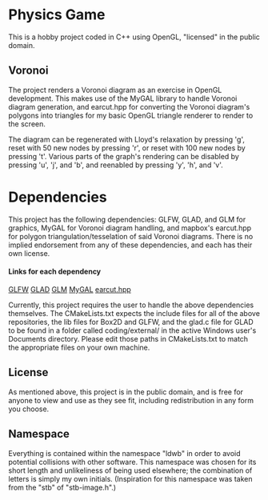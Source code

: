 Physics Game
===

This is a hobby project coded in C++ using OpenGL, "licensed" in the public domain.

Voronoi
---
The project renders a Voronoi diagram as an exercise in OpenGL development. This makes use of the MyGAL library to handle Voronoi diagram generation, and earcut.hpp for converting the Voronoi diagram's polygons into triangles for my basic OpenGL triangle renderer to render to the screen.

The diagram can be regenerated with Lloyd's relaxation by pressing 'g', reset with 50 new nodes by pressing 'r', or reset with 100 new nodes by pressing 't'. Various parts of the graph's rendering can be disabled by pressing 'u', 'j', and 'b', and reenabled by pressing 'y', 'h', and 'v'.

Dependencies
===
This project has the following dependencies: GLFW, GLAD, and GLM for graphics, MyGAL for Voronoi diagram handling, and mapbox's earcut.hpp for polygon triangulation/tesselation of said Voronoi diagrams. There is no implied endorsement from any of these dependencies, and each has their own license.

#### Links for each dependency
[GLFW](https://www.glfw.org/download.html)
[GLAD](https://glad.dav1d.de/)
[GLM](https://glm.g-truc.net/0.9.8/index.html)
[MyGAL](https://github.com/pvigier/MyGAL)
[earcut.hpp](https://github.com/mapbox/earcut.hpp)

Currently, this project requires the user to handle the above dependencies themselves. The CMakeLists.txt expects the include files for all of the above repositories, the lib files for Box2D and GLFW, and the glad.c file for GLAD to be found in a folder called coding/external/ in the active Windows user's Documents directory. Please edit those paths in CMakeLists.txt to match the appropriate files on your own machine.

License
---
As mentioned above, this project is in the public domain, and is free for anyone to view and use as they see fit, including redistribution in any form you choose.

Namespace
---
Everything is contained within the namespace "ldwb" in order to avoid potential collisions with other software. This namespace was chosen for its short length and unlikeliness of being used elsewhere; the combination of letters is simply my own initials. (Inspiration for this namespace was taken from the "stb" of "stb-image.h".)